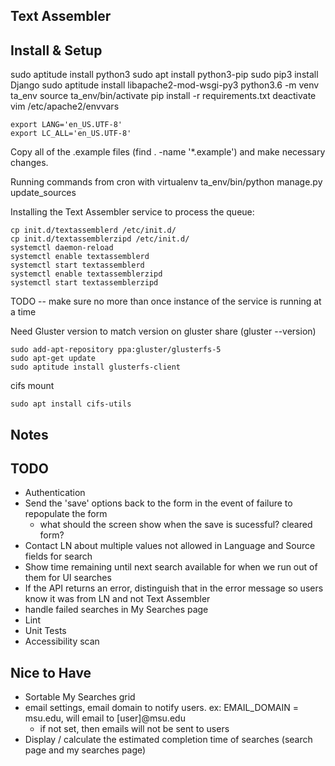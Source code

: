 Text Assembler
--------------



Install & Setup
---------------
sudo aptitude install python3
sudo apt install python3-pip
sudo pip3 install Django
sudo aptitude install libapache2-mod-wsgi-py3
python3.6 -m venv ta_env
source ta_env/bin/activate
pip install -r requirements.txt
deactivate
vim /etc/apache2/envvars
```
export LANG='en_US.UTF-8'
export LC_ALL='en_US.UTF-8'
```

Copy all of the .example files (find . -name '*.example') and make necessary changes.

Running commands from cron with virtualenv
ta_env/bin/python manage.py update_sources

Installing the Text Assembler service to process the queue:
```
cp init.d/textassemblerd /etc/init.d/
cp init.d/textassemblerzipd /etc/init.d/
systemctl daemon-reload
systemctl enable textassemblerd
systemctl start textassemblerd
systemctl enable textassemblerzipd
systemctl start textassemblerzipd
```
TODO -- make sure no more than once instance of the service is running at a time

Need Gluster version to match version on gluster share (gluster --version)
```
sudo add-apt-repository ppa:gluster/glusterfs-5
sudo apt-get update
sudo aptitude install glusterfs-client
```

cifs mount 
```
sudo apt install cifs-utils
```

Notes
--------------


TODO
-------
* Authentication
* Send the 'save' options back to the form in the event of failure to repopulate the form
    * what should the screen show when the save is sucessful? cleared form?
* Contact LN about multiple values not allowed in Language and Source fields for search
* Show time remaining until next search available for when we run out of them for UI searches
* If the API returns an error, distinguish that in the error message so users know it was from LN 
  and not Text Assembler
* handle failed searches in My Searches page
* Lint
* Unit Tests
* Accessibility scan

Nice to Have
-------------
* Sortable My Searches grid
* email settings, email domain to notify users. ex: EMAIL_DOMAIN = msu.edu, will email to [user]@msu.edu
    * if not set, then emails will not be sent to users
* Display / calculate the estimated completion time of searches (search page and my searches page)
